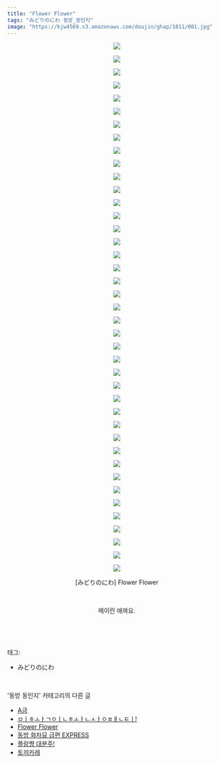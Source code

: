 ```yaml
---
title: "Flower Flower"
tags: "みどりのにわ 동방_동인지"
image: "https://kjw4569.s3.amazonaws.com/doujin/ghap/1811/001.jpg"
---
```

<div class="article">
<p style="text-align: center; clear: none; float: none;"><img src="{{ site.imgserver3 }}/ghap/1811/001.jpg"/></p>
<p style="text-align: center; clear: none; float: none;"><img src="{{ site.imgserver3 }}/ghap/1811/002.jpg"/></p>
<p style="text-align: center; clear: none; float: none;"><img src="{{ site.imgserver3 }}/ghap/1811/003.jpg"/></p>
<p style="text-align: center; clear: none; float: none;"><img src="{{ site.imgserver3 }}/ghap/1811/004.jpg"/></p>
<p style="text-align: center; clear: none; float: none;"><img src="{{ site.imgserver3 }}/ghap/1811/005.jpg"/></p>
<p style="text-align: center; clear: none; float: none;"><img src="{{ site.imgserver3 }}/ghap/1811/006.jpg"/></p>
<p style="text-align: center; clear: none; float: none;"><img src="{{ site.imgserver3 }}/ghap/1811/007.jpg"/></p>
<p style="text-align: center; clear: none; float: none;"><img src="{{ site.imgserver3 }}/ghap/1811/008.jpg"/></p>
<p style="text-align: center; clear: none; float: none;"><img src="{{ site.imgserver3 }}/ghap/1811/009.jpg"/></p>
<p style="text-align: center; clear: none; float: none;"><img src="{{ site.imgserver3 }}/ghap/1811/010.jpg"/></p>
<p style="text-align: center; clear: none; float: none;"><img src="{{ site.imgserver3 }}/ghap/1811/011.jpg"/></p>
<p style="text-align: center; clear: none; float: none;"><img src="{{ site.imgserver3 }}/ghap/1811/012.jpg"/></p>
<p style="text-align: center; clear: none; float: none;"><img src="{{ site.imgserver3 }}/ghap/1811/013.jpg"/></p>
<p style="text-align: center; clear: none; float: none;"><img src="{{ site.imgserver3 }}/ghap/1811/014.jpg"/></p>
<p style="text-align: center; clear: none; float: none;"><img src="{{ site.imgserver3 }}/ghap/1811/015.jpg"/></p>
<p style="text-align: center; clear: none; float: none;"><img src="{{ site.imgserver3 }}/ghap/1811/016.jpg"/></p>
<p style="text-align: center; clear: none; float: none;"><img src="{{ site.imgserver3 }}/ghap/1811/017.jpg"/></p>
<p style="text-align: center; clear: none; float: none;"><img src="{{ site.imgserver3 }}/ghap/1811/018.jpg"/></p>
<p style="text-align: center; clear: none; float: none;"><img src="{{ site.imgserver3 }}/ghap/1811/019.jpg"/></p>
<p style="text-align: center; clear: none; float: none;"><img src="{{ site.imgserver3 }}/ghap/1811/020.jpg"/></p>
<p style="text-align: center; clear: none; float: none;"><img src="{{ site.imgserver3 }}/ghap/1811/021.jpg"/></p>
<p style="text-align: center; clear: none; float: none;"><img src="{{ site.imgserver3 }}/ghap/1811/022.jpg"/></p>
<p style="text-align: center; clear: none; float: none;"><img src="{{ site.imgserver3 }}/ghap/1811/023.jpg"/></p>
<p style="text-align: center; clear: none; float: none;"><img src="{{ site.imgserver3 }}/ghap/1811/024.jpg"/></p>
<p style="text-align: center; clear: none; float: none;"><img src="{{ site.imgserver3 }}/ghap/1811/025.jpg"/></p>
<p style="text-align: center; clear: none; float: none;"><img src="{{ site.imgserver3 }}/ghap/1811/026.jpg"/></p>
<p style="text-align: center; clear: none; float: none;"><img src="{{ site.imgserver3 }}/ghap/1811/027.jpg"/></p>
<p style="text-align: center; clear: none; float: none;"><img src="{{ site.imgserver3 }}/ghap/1811/028.jpg"/></p>
<p style="text-align: center; clear: none; float: none;"><img src="{{ site.imgserver3 }}/ghap/1811/029.jpg"/></p>
<p style="text-align: center; clear: none; float: none;"><img src="{{ site.imgserver3 }}/ghap/1811/030.jpg"/></p>
<p style="text-align: center; clear: none; float: none;"><img src="{{ site.imgserver3 }}/ghap/1811/031.jpg"/></p>
<p style="text-align: center; clear: none; float: none;"><img src="{{ site.imgserver3 }}/ghap/1811/032.jpg"/></p>
<p style="text-align: center; clear: none; float: none;"><img src="{{ site.imgserver3 }}/ghap/1811/033.jpg"/></p>
<p style="text-align: center; clear: none; float: none;"><img src="{{ site.imgserver3 }}/ghap/1811/034.jpg"/></p>
<p style="text-align: center; clear: none; float: none;"><img src="{{ site.imgserver3 }}/ghap/1811/035.jpg"/></p>
<p style="text-align: center; clear: none; float: none;"><img src="{{ site.imgserver3 }}/ghap/1811/036.jpg"/></p>
<p style="text-align: center; clear: none; float: none;"><img src="{{ site.imgserver3 }}/ghap/1811/037.jpg"/></p>
<p style="text-align: center; clear: none; float: none;"><img src="{{ site.imgserver3 }}/ghap/1811/038.jpg"/></p>
<p style="text-align: center; clear: none; float: none;"><img src="{{ site.imgserver3 }}/ghap/1811/039.jpg"/></p>
<p style="text-align: center; clear: none; float: none;"><img src="{{ site.imgserver3 }}/ghap/1811/040.jpg"/></p>
<p style="text-align: center; clear: none; float: none;"><img src="{{ site.imgserver3 }}/ghap/1811/041.jpg"/></p>
<p style="text-align: center; clear: none; float: none;">[みどりのにわ] Flower Flower</p>
<p style="text-align: center; clear: none; float: none;"><br/></p>
<p style="text-align: center; clear: none; float: none;">메이린 애껴요.</p>
<p><br/></p>
</div><br/>
<div class="tagTrail">
<p>태그: </p>
<ul>
<li>みどりのにわ</li>
</ul>
</div><br/>
<div class="another">
<p>'동방 동인지' 카테고리의 다른 글</p>
<ul>
<li><a href="/ghap_1813">A금</a></li>
<li><a href="/ghap_1812">ㅁㅣㅎㅗㅏㄱㅇㅣㄴㅎㅗㅏㄴㅅㅏㅇㅍㅐㄴㅌㅣ!</a></li>
<li><a href="/ghap_1811">Flower Flower</a></li>
<li><a href="/ghap_1809">동방 화차묘 급편 EXPRESS</a></li>
<li><a href="/ghap_1808">플랑쨩 대분주!</a></li>
<li><a href="/ghap_1807">토끼카레</a></li>
</ul>
</div><br/>
<div class="cb_module cb_fluid">
<div class="cb_wrt cb_profile">
</div><!-- commentList close -->
</div><br/>
